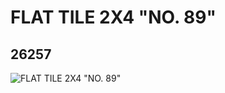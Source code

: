 # FLAT TILE 2X4 "NO. 89"
## 26257
![FLAT TILE 2X4 "NO. 89"](https://lc-www-live-s.legocdn.com/media/bricks/5/2/6147036.jpg)